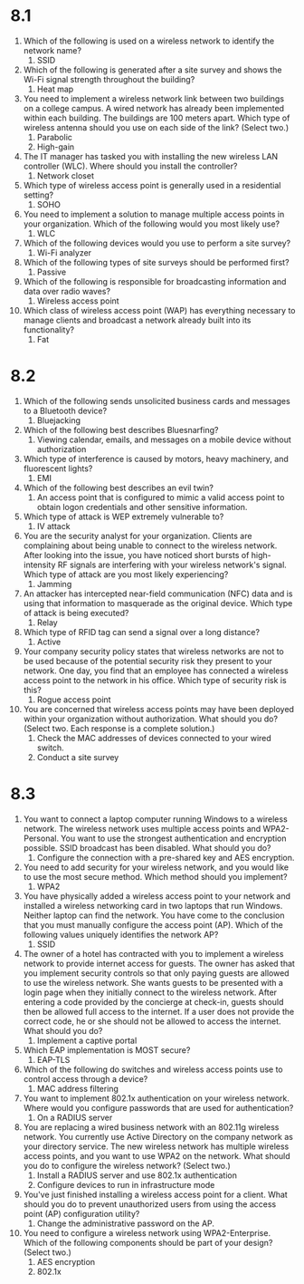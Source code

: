 # 8.1
1. Which of the following is used on a wireless network to identify the network name?
	1. SSID
2. Which of the following is generated after a site survey and shows the Wi-Fi signal strength throughout the building?
	1. Heat map
3. You need to implement a wireless network link between two buildings on a college campus. A wired network has already been implemented within each building. The buildings are 100 meters apart. Which type of wireless antenna should you use on each side of the link? (Select two.)
	1. Parabolic
	2. High-gain
4. The IT manager has tasked you with installing the new wireless LAN controller (WLC). Where should you install the controller?
	1. Network closet
5. Which type of wireless access point is generally used in a residential setting?
	1. SOHO
6. You need to implement a solution to manage multiple access points in your organization. Which of the following would you most likely use?
	1. WLC
7. Which of the following devices would you use to perform a site survey?
	1. Wi-Fi analyzer
8. Which of the following types of site surveys should be performed first?
	1. Passive
9. Which of the following is responsible for broadcasting information and data over radio waves?
	1. Wireless access point
10. Which class of wireless access point (WAP) has everything necessary to manage clients and broadcast a network already built into its functionality?
	1. Fat

# 8.2
1. Which of the following sends unsolicited business cards and messages to a Bluetooth device?
	1. Bluejacking
2. Which of the following best describes Bluesnarfing?
	1. Viewing calendar, emails, and messages on a mobile device without authorization
3. Which type of interference is caused by motors, heavy machinery, and fluorescent lights?
	1. EMI
4. Which of the following best describes an evil twin?
	1. An access point that is configured to mimic a valid access point to obtain logon credentials and other sensitive information.
5. Which type of attack is WEP extremely vulnerable to?
	1. IV attack
6. You are the security analyst for your organization. Clients are complaining about being unable to connect to the wireless network. After looking into the issue, you have noticed short bursts of high-intensity RF signals are interfering with your wireless network's signal. Which type of attack are you most likely experiencing?
	1. Jamming
7. An attacker has intercepted near-field communication (NFC) data and is using that information to masquerade as the original device. Which type of attack is being executed?
	1. Relay
8. Which type of RFID tag can send a signal over a long distance?
	1. Active
9. Your company security policy states that wireless networks are not to be used because of the potential security risk they present to your network. One day, you find that an employee has connected a wireless access point to the network in his office. Which type of security risk is this?
	1. Rogue access point
10. You are concerned that wireless access points may have been deployed within your organization without authorization. What should you do? (Select two. Each response is a complete solution.)
	1. Check the MAC addresses of devices connected to your wired switch.
	2. Conduct a site survey

# 8.3
1. You want to connect a laptop computer running Windows to a wireless network. The wireless network uses multiple access points and WPA2-Personal. You want to use the strongest authentication and encryption possible. SSID broadcast has been disabled. What should you do?
	1. Configure the connection with a pre-shared key and AES encryption.
2. You need to add security for your wireless network, and you would like to use the most secure method. Which method should you implement?
	1. WPA2
3. You have physically added a wireless access point to your network and installed a wireless networking card in two laptops that run Windows. Neither laptop can find the network. You have come to the conclusion that you must manually configure the access point (AP). Which of the following values uniquely identifies the network AP?
	1. SSID
4. The owner of a hotel has contracted with you to implement a wireless network to provide internet access for guests. The owner has asked that you implement security controls so that only paying guests are allowed to use the wireless network. She wants guests to be presented with a login page when they initially connect to the wireless network. After entering a code provided by the concierge at check-in, guests should then be allowed full access to the internet. If a user does not provide the correct code, he or she should not be allowed to access the internet. What should you do?
	1. Implement a captive portal
5. Which EAP implementation is MOST secure?
	1. EAP-TLS
6. Which of the following do switches and wireless access points use to control access through a device?
	1. MAC address filtering
7. You want to implement 802.1x authentication on your wireless network. Where would you configure passwords that are used for authentication?
	1. On a RADIUS server
8. You are replacing a wired business network with an 802.11g wireless network. You currently use Active Directory on the company network as your directory service. The new wireless network has multiple wireless access points, and you want to use WPA2 on the network. What should you do to configure the wireless network? (Select two.)
	1. Install a RADIUS server and use 802.1x authentication
	2. Configure devices to run in infrastructure mode
9. You've just finished installing a wireless access point for a client. What should you do to prevent unauthorized users from using the access point (AP) configuration utility?
	1. Change the administrative password on the AP.
10. You need to configure a wireless network using WPA2-Enterprise. Which of the following components should be part of your design? (Select two.)
	1. AES encryption
	2. 802.1x